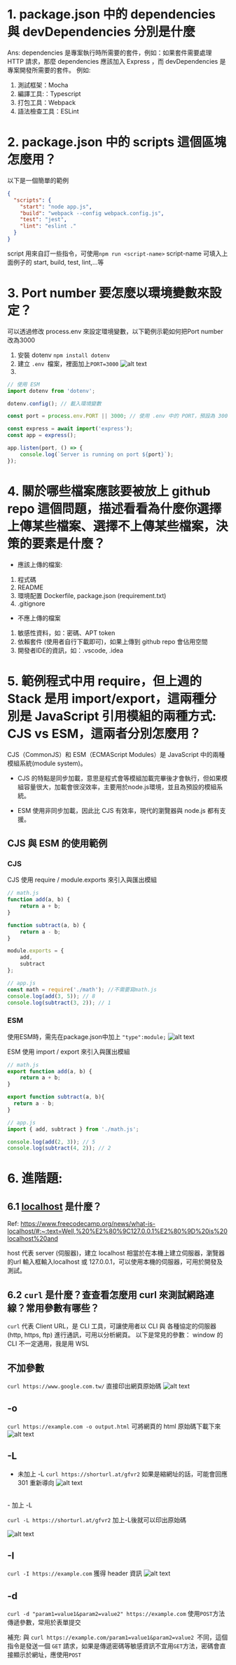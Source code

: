 # 1. package.json 中的 dependencies 與 devDependencies 分別是什麼
Ans: dependencies 是專案執行時所需要的套件，例如：如果套件需要處理 HTTP 請求，那麼 dependencies 應該加入 Express
，而 devDependencies 是專案開發所需要的套件。
例如: 
1. 測試框架：Mocha
2. 編譯工具:：Typescript
3. 打包工具：Webpack
4. 語法檢查工具：ESLint

# 2. package.json 中的 scripts 這個區塊怎麼用？
以下是一個簡單的範例
```json
{
  "scripts": {
    "start": "node app.js",
    "build": "webpack --config webpack.config.js",
    "test": "jest",
    "lint": "eslint ."
  }
}
```

script 用來自訂一些指令，可使用`npm run <script-name>`
script-name 可填入上面例子的 start, build, test, lint,...等



# 3. Port number 要怎麼以環境變數來設定？
可以透過修改 process.env 來設定環境變數，以下範例示範如何把Port number改為3000
1. 安裝 dotenv
`npm install dotenv`
2. 建立 `.env `檔案，裡面加上`PORT=3000`
![alt text](images/port.png)
3. 
```javascript
// 使用 ESM
import dotenv from 'dotenv';

dotenv.config(); // 載入環境變數

const port = process.env.PORT || 3000; // 使用 .env 中的 PORT，預設為 3000

const express = await import('express');
const app = express();

app.listen(port, () => {
    console.log(`Server is running on port ${port}`);
});

```


#  4. 關於哪些檔案應該要被放上 github repo 這個問題，描述看看為什麼你選擇上傳某些檔案、選擇不上傳某些檔案，決策的要素是什麼？

- 應該上傳的檔案:
1. 程式碼
2. README 
3. 環境配置 Dockerfile, package.json (requirement.txt)
4. .gitignore


- 不應上傳的檔案
1. 敏感性資料，如：密碼、APT token
2. 依賴套件 (使用者自行下載即可)，如果上傳到 github repo 會佔用空間
3. 開發者IDE的資訊，如：.vscode, .idea



# 5. 範例程式中用 require，但上週的 Stack 是用 import/export，這兩種分別是 JavaScript 引用模組的兩種方式: CJS vs ESM，這兩者分別怎麼用？
CJS（CommonJS）和 ESM（ECMAScript Modules）是 JavaScript 中的兩種模組系統(module system)。

- CJS 的特點是同步加載，意思是程式會等模組加載完畢後才會執行，但如果模組容量很大，加載會很沒效率，主要用於node.js環境，並且為預設的模組系統。

- ESM 使用非同步加載，因此比 CJS 有效率，現代的瀏覽器與 node.js 都有支援。

## CJS 與 ESM 的使用範例
### CJS
CJS 使用 require / module.exports 來引入與匯出模組

``` javascript
// math.js
function add(a, b) {
    return a + b;
}

function subtract(a, b) {
    return a - b;
}

module.exports = {
    add,
    subtract
};
```
```javascript
// app.js
const math = require('./math'); //不需要寫math.js
console.log(add(3, 5)); // 8
console.log(subtract(3, 2)); // 1
```

### ESM
使用ESM時，需先在package.json中加上 `"type":module;`
![alt text](images/typemodule.png)

ESM 使用 import / export 來引入與匯出模組

```javascript
// math.js
export function add(a, b) {
    return a + b;
}

export function subtract(a, b){
  return a - b;
}
```

```javascript
// app.js
import { add, subtract } from './math.js';

console.log(add(2, 3)); // 5
console.log(subtract(4, 2)); // 2

```

# 6. 進階題:
## 6.1 [localhost](http://localhost) 是什麼？
Ref: https://www.freecodecamp.org/news/what-is-localhost/#:~:text=Well,%20%E2%80%9C127.0.0.1%E2%80%9D%20is%20localhost%20and

host 代表 server (伺服器)，建立 localhost 相當於在本機上建立伺服器，瀏覽器的url 輸入框輸入localhost 或 127.0.0.1，可以使用本機的伺服器，可用於開發及測試。


## 6.2 `curl` 是什麼？查查看怎麼用 curl 來測試網路連線？常用參數有哪些？

`curl` 代表 Client URL，是 CLI 工具，可讓使用者以 CLI 與 各種協定的伺服器 (http, https, ftp) 進行通訊，可用以分析網頁。
以下是常見的參數：
window 的 CLI 不一定適用，我是用 WSL

## 不加參數
`curl https://www.google.com.tw/`
直接印出網頁原始碼
![alt text](images/noparam.png)

## -o 
`curl https://example.com -o output.html`
可將網頁的 html 原始碼下載下來
![alt text](images/o.png)

## -L
- 未加上 -L 
`curl https://shorturl.at/gfvr2`
如果是縮網址的話，可能會回應 301 重新導向 
![alt text](images/no-L.png)

<br>
- 加上 -L

`curl -L https://shorturl.at/gfvr2`
加上-L後就可以印出原始碼

![alt text](images/L.png)


## -I
`curl -I https://example.com`
獲得 header 資訊
![alt text](images/i.png)


## -d
`curl -d "param1=value1&param2=value2" https://example.com`
使用`POST`方法 傳遞參數，常用於表單提交

補充: 與 `curl https://example.com/param1=value1&param2=value2 `不同，這個指令是發送一個 `GET` 請求，如果是傳遞密碼等敏感資訊不宜用`GET`方法，密碼會直接顯示於網址，應使用`POST`
